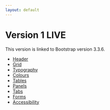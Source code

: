 ```yaml
---
layout: default
---
```


<div class="page-header">
    <h1>Version 1 <span class="label label-live">LIVE</span></h1>
</div>

<p>This version is linked to Bootstrap version 3.3.6.</p>

<ul class="list-group list-contents list-contents-bottom-divider">
    <li class="list-group-item"><a href="header">Header</a></li>
    <li class="list-group-item"><a href="grid">Grid</a></li>
    <li class="list-group-item"><a href="typography">Typography</a></li>
    <li class="list-group-item"><a href="colour">Colours</a></li>
    <li class="list-group-item"><a href="tables">Tables</a></li>
    <li class="list-group-item"><a href="panels">Panels</a></li>
    <li class="list-group-item"><a href="tabs">Tabs</a></li>
    <li class="list-group-item"><a href="forms">Forms</a></li>
    <li class="list-group-item"><a href="accessibility">Accessibility</a></li>
</ul>